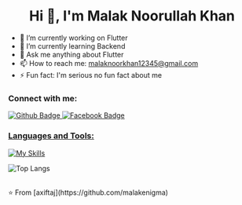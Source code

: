  <h1 align="center">Hi 👋, I'm Malak Noorullah Khan</h1>

- 🔭 I’m currently working on Flutter
- 🌱 I’m currently learning Backend
- 💬 Ask me anything about Flutter 
- 📫 How to reach me: malaknoorkhan12345@gmail.com
- ⚡ Fun fact: I'm serious no fun fact about me
  
### Connect with me:
<div id="badges">
  <a href="https://github.com/malakenigma">
    <img src="https://img.shields.io/badge/Github-white?style=for-the-badge&logo=Github&logoColor=black" alt="Github Badge"/>
   <a href="https://fb.com/MalakNoorullahKhan](https://www.facebook.com/profile.php?id=100082294035982">
    <img src="https://img.shields.io/badge/Facebook-blue?style=for-the-badge&logo=facebook&logoColor=white" alt="Facebook Badge"/>
</div>

### Languages and Tools:
[![My Skills](https://skillicons.dev/icons?i=flutter,dart,firebase,github,git,postman,figma,python,c++,xd&perline=5)](https://skillicons.dev)

![Top Langs](https://github-readme-stats.vercel.app/api/top-langs/?username=malakenigma&theme=dark)


<br>
⭐️ From [axiftaj](https://github.com/malakenigma)
